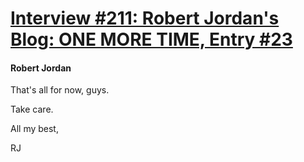 # [Interview #211: Robert Jordan's Blog: ONE MORE TIME, Entry #23](https://www.theoryland.com/intvmain.php?i=211#23)

#### Robert Jordan

That's all for now, guys.

Take care.

All my best,
  
RJ


